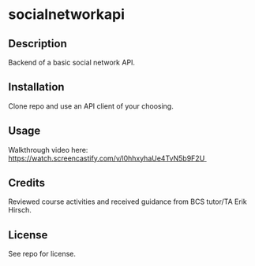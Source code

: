 # socialnetworkapi


## Description

Backend of a basic social network API.

## Installation

Clone repo and use an API client of your choosing.

## Usage

Walkthrough video here: https://watch.screencastify.com/v/l0hhxyhaUe4TvN5b9F2U 

## Credits

Reviewed course activities and received guidance from BCS tutor/TA Erik Hirsch.

## License

See repo for license.